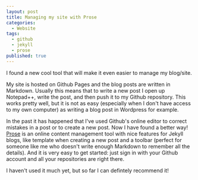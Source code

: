 ```yaml
---
layout: post
title: Managing my site with Prose
categories: 
  - Website
tags: 
  - github
  - jekyll
  - prose
published: true
---
```


I found a new cool tool that will make it even easier to manage my blog/site.

My site is hosted on Github Pages and the blog posts are written in Markdown. Usually this means that to write a new post I open up Notepad++, write the post, and then push it to my Github repository. This works pretty well, but it is not as easy (especially when I don't have access to my own computer) as writing a blog post in Wordpress for example.

In the past it has happened that I've used Github's online editor to correct mistakes in a post or to create a new post. Now I have found a better way! [Prose](http://prose.io) is an online content management tool with nice features for Jekyll blogs, like template when creating a new post and a toolbar (perfect for someone like me who doesn't write enough Markdown to remember all the details). And it is very easy to get started: just sign in with your Github account and all your repositories are right there. 

I haven't used it much yet, but so far I can defintely recommend it!